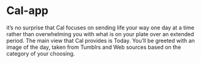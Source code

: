 # Cal-app
it’s no surprise that Cal focuses on sending life your way one day at a time rather than overwhelming you with what is on your plate over an extended period. The main view that Cal provides is Today. You’ll be greeted with an image of the day, taken from Tumblrs and Web sources based on the category of your choosing.
